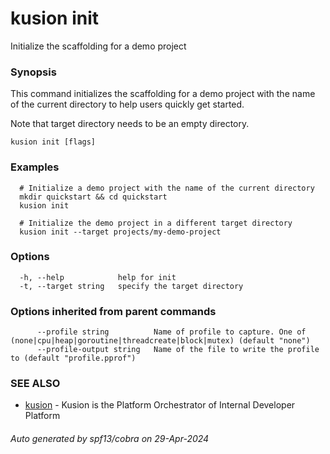 # kusion init

Initialize the scaffolding for a demo project

### Synopsis

This command initializes the scaffolding for a demo project with the name of the current directory to help users quickly get started.

 Note that target directory needs to be an empty directory.

```
kusion init [flags]
```

### Examples

```
  # Initialize a demo project with the name of the current directory
  mkdir quickstart && cd quickstart
  kusion init
  
  # Initialize the demo project in a different target directory
  kusion init --target projects/my-demo-project
```

### Options

```
  -h, --help            help for init
  -t, --target string   specify the target directory
```

### Options inherited from parent commands

```
      --profile string          Name of profile to capture. One of (none|cpu|heap|goroutine|threadcreate|block|mutex) (default "none")
      --profile-output string   Name of the file to write the profile to (default "profile.pprof")
```

### SEE ALSO

* [kusion](index.md)	 - Kusion is the Platform Orchestrator of Internal Developer Platform

###### Auto generated by spf13/cobra on 29-Apr-2024
